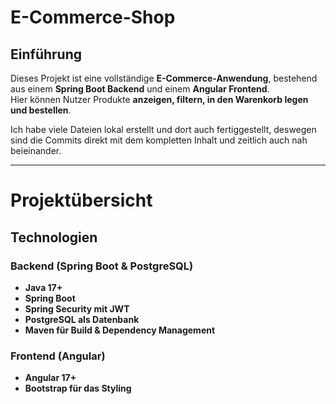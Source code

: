 ﻿#  E-Commerce-Shop

##  Einführung

Dieses Projekt ist eine vollständige **E-Commerce-Anwendung**, bestehend aus einem **Spring Boot Backend** und einem **Angular Frontend**.  
Hier können Nutzer Produkte **anzeigen, filtern, in den Warenkorb legen und bestellen**.  

Ich habe viele Dateien lokal erstellt und dort auch fertiggestellt, deswegen sind die Commits direkt mit dem kompletten Inhalt und zeitlich auch nah beieinander.

---

#  Projektübersicht  

## Technologien  

###  Backend (Spring Boot & PostgreSQL)
- **Java 17+**
- **Spring Boot**
- **Spring Security mit JWT**
- **PostgreSQL als Datenbank**
- **Maven für Build & Dependency Management**

### Frontend (Angular)
- **Angular 17+**
- **Bootstrap für das Styling**


